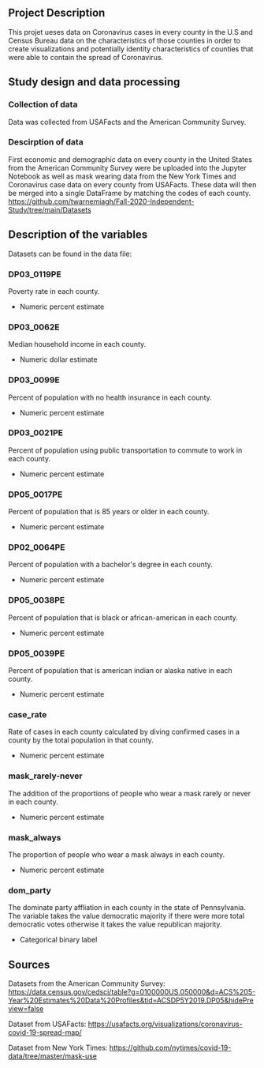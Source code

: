 ## Project Description
This projet ueses data on Coronavirus cases in every county in the U.S and Census Bureau data on the characteristics of those counties in order to create visualizations and potentially identity characteristics of counties that were able to contain the spread of Coronavirus. 


## Study design and data processing

### Collection of data
Data was collected from USAFacts and the American Community Survey.

### Descirption of data
First economic and demographic data on every county in the United States from the American Community Survey were be uploaded into the Jupyter Notebook as well as mask wearing data from the New York Times and Coronavirus case data on every county from USAFacts. These data will then be merged into a single DataFrame by matching the codes of each county. https://github.com/twarnemiagh/Fall-2020-Independent-Study/tree/main/Datasets

## Description of the variables
Datasets can be found in the data file:

### DP03_0119PE 
Poverty rate in each county.
 - Numeric percent estimate

### DP03_0062E
Median household income in each county.
 - Numeric dollar estimate
 
### DP03_0099E
Percent of population with no health insurance in each county.
 - Numeric percent estimate

### DP03_0021PE
Percent of population using public transportation to commute to work in each county.
 - Numeric percent estimate

### DP05_0017PE 
Percent of population that is 85 years or older in each county.
 - Numeric percent estimate

### DP02_0064PE
Percent of population with a bachelor's degree in each county.
 - Numeric percent estimate
 
### DP05_0038PE
Percent of population that is black or african-american in each county.
 - Numeric percent estimate

### DP05_0039PE
Percent of population that is american indian or alaska native in each county.
 - Numeric percent estimate
 
### case_rate
Rate of cases in each county calculated by diving confirmed cases in a county by the total population in that county.
 - Numeric percent estimate
 
### mask_rarely-never
The addition of the proportions of people who wear a mask rarely or never in each county.
 - Numeric percent estimate

### mask_always
The proportion of people who wear a mask always in each county.
 - Numeric percent estimate
 
### dom_party
The dominate party affliation in each county in the state of Pennsylvania. The variable takes the value democratic majority if there were more total democratic votes otherwise it takes the value republican majority.
 - Categorical binary label
 


## Sources
Datasets from the American Community Survey: 
https://data.census.gov/cedsci/table?g=0100000US.050000&d=ACS%205-Year%20Estimates%20Data%20Profiles&tid=ACSDP5Y2019.DP05&hidePreview=false

Dataset from USAFacts: 
https://usafacts.org/visualizations/coronavirus-covid-19-spread-map/

Dataset from New York Times:
https://github.com/nytimes/covid-19-data/tree/master/mask-use
